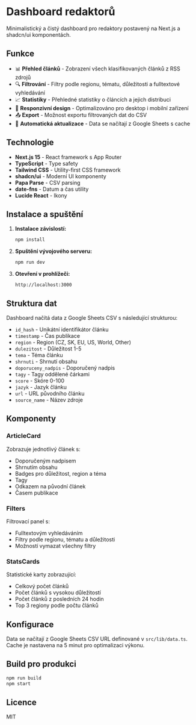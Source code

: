 # Dashboard redaktorů

Minimalistický a čistý dashboard pro redaktory postavený na Next.js a shadcn/ui komponentách.

## Funkce

- 📊 **Přehled článků** - Zobrazení všech klasifikovaných článků z RSS zdrojů
- 🔍 **Filtrování** - Filtry podle regionu, tématu, důležitosti a fulltextové vyhledávání
- 📈 **Statistiky** - Přehledné statistiky o článcích a jejich distribuci
- 📱 **Responzivní design** - Optimalizováno pro desktop i mobilní zařízení
- 📤 **Export** - Možnost exportu filtrovaných dat do CSV
- 🔄 **Automatická aktualizace** - Data se načítají z Google Sheets s cache

## Technologie

- **Next.js 15** - React framework s App Router
- **TypeScript** - Type safety
- **Tailwind CSS** - Utility-first CSS framework
- **shadcn/ui** - Moderní UI komponenty
- **Papa Parse** - CSV parsing
- **date-fns** - Datum a čas utility
- **Lucide React** - Ikony

## Instalace a spuštění

1. **Instalace závislostí:**
   ```bash
   npm install
   ```

2. **Spuštění vývojového serveru:**
   ```bash
   npm run dev
   ```

3. **Otevření v prohlížeči:**
   ```
   http://localhost:3000
   ```

## Struktura dat

Dashboard načítá data z Google Sheets CSV s následující strukturou:

- `id_hash` - Unikátní identifikátor článku
- `timestamp` - Čas publikace
- `region` - Region (CZ, SK, EU, US, World, Other)
- `dulezitost` - Důležitost 1-5
- `tema` - Téma článku
- `shrnuti` - Shrnutí obsahu
- `doporuceny_nadpis` - Doporučený nadpis
- `tagy` - Tagy oddělené čárkami
- `score` - Skóre 0-100
- `jazyk` - Jazyk článku
- `url` - URL původního článku
- `source_name` - Název zdroje

## Komponenty

### ArticleCard
Zobrazuje jednotlivý článek s:
- Doporučeným nadpisem
- Shrnutím obsahu
- Badges pro důležitost, region a téma
- Tagy
- Odkazem na původní článek
- Časem publikace

### Filters
Filtrovací panel s:
- Fulltextovým vyhledáváním
- Filtry podle regionu, tématu a důležitosti
- Možností vymazat všechny filtry

### StatsCards
Statistické karty zobrazující:
- Celkový počet článků
- Počet článků s vysokou důležitostí
- Počet článků z posledních 24 hodin
- Top 3 regiony podle počtu článků

## Konfigurace

Data se načítají z Google Sheets CSV URL definované v `src/lib/data.ts`. Cache je nastavena na 5 minut pro optimalizaci výkonu.

## Build pro produkci

```bash
npm run build
npm start
```

## Licence

MIT